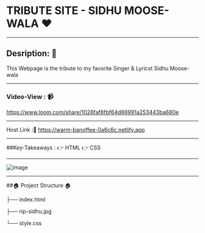 # TRIBUTE SITE - SIDHU MOOSE-WALA ❤️

------------


## Desription: 🤘

This Webpage is the tribute to my favorite Singer & Lyricst Sidhu Moose-wala

------------


### Video-View : 📹
https://www.loom.com/share/1026faf8fbf64d86991a253443ba680e

------------


Host Link :🔗
https://warm-banoffee-0a6c6c.netlify.app

------------


##Key-Takeaways :
👉 HTML
👉 CSS

------------


  ![image](https://user-images.githubusercontent.com/102636327/177285332-1fb2cdf0-ade6-4d85-aae2-54aa0ac33cac.png)

------------


  ##🏠 Project Structure 🏠
  
├── index.html

├── rip-sidhu.jpg

└── style.css
